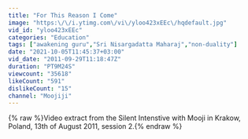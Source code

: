 ```yaml
---
title: "For This Reason I Come"
image: "https:\/\/i.ytimg.com\/vi\/yloo423xEEc\/hqdefault.jpg"
vid_id: "yloo423xEEc"
categories: "Education"
tags: ["awakening guru","Sri Nisargadatta Maharaj","non-duality"]
date: "2021-10-05T11:45:37+03:00"
vid_date: "2011-09-29T11:18:47Z"
duration: "PT9M24S"
viewcount: "35618"
likeCount: "591"
dislikeCount: "15"
channel: "Moojiji"
---
```

{% raw %}Video extract from the Silent Intenstive with Mooji in Krakow, Poland, 13th of August 2011, session 2.{% endraw %}
